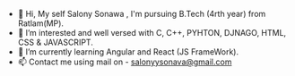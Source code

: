 - 👋 Hi, My self Salony Sonawa , I'm pursuing B.Tech (4rth year) from Ratlam(MP).
- 👀 I’m interested and well versed with C, C++, PYHTON, DJNAGO, HTML, CSS & JAVASCRIPT.
- 🌱 I’m currently learning Angular and React (JS FrameWork).
- 📫 Contact me using mail on - salonyysonava@gmail.com
